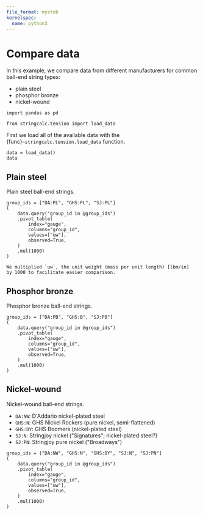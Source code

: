 ```yaml
---
file_format: mystnb
kernelspec:
  name: python3
---
```


# Compare data

In this example, we compare data from different manufacturers
for common ball-end string types:

- plain steel
- phosphor bronze
- nickel-wound

```{code-cell} ipython3
import pandas as pd

from stringcalc.tension import load_data
```

First we load all of the available data with the {func}`~stringcalc.tension.load_data` function.

```{code-cell} ipython3
data = load_data()
data
```

## Plain steel

Plain steel ball-end strings.

```{code-cell} ipython3
group_ids = ["DA:PL", "GHS:PL", "SJ:PL"]
(
    data.query("group_id in @group_ids")
    .pivot_table(
        index="gauge",
        columns="group_id",
        values=["uw"],
        observed=True,
    )
    .mul(1000)
)
```

```{note}
We multiplied `uw`, the unit weight (mass per unit length) [lbm/in]
by 1000 to facilitate easier comparison.
```

## Phosphor bronze

Phosphor bronze ball-end strings.

```{code-cell} ipython3
group_ids = ["DA:PB", "GHS:B", "SJ:PB"]
(
    data.query("group_id in @group_ids")
    .pivot_table(
        index="gauge",
        columns="group_id",
        values=["uw"],
        observed=True,
    )
    .mul(1000)
)
```

## Nickel-wound

Nickel-wound ball-end strings.

- `DA:NW`: D'Addario nickel-plated steel
- `GHS:N`: GHS Nickel Rockers (pure nickel, semi-flattened)
- `GHS:DY`: GHS Boomers (nickel-plated steel)
- `SJ:N`: Stringjoy nickel ("Signatures"; nickel-plated steel?)
- `SJ:PN`: Stringjoy pure nickel ("Broadways")

```{code-cell} ipython3
group_ids = ["DA:NW", "GHS:N", "GHS:DY", "SJ:N", "SJ:PN"]
(
    data.query("group_id in @group_ids")
    .pivot_table(
        index="gauge",
        columns="group_id",
        values=["uw"],
        observed=True,
    )
    .mul(1000)
)
```
